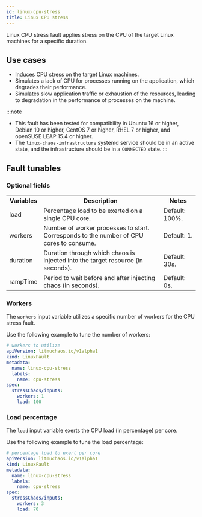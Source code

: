 ```yaml
---
id: linux-cpu-stress
title: Linux CPU stress
---
```

Linux CPU stress fault applies stress on the CPU of the target Linux machines for a specific duration.

## Use cases
- Induces CPU stress on the target Linux machines.
- Simulates a lack of CPU for processes running on the application, which degrades their performance.
- Simulates slow application traffic or exhaustion of the resources, leading to degradation in the performance of processes on the machine.

:::note
- This fault has been tested for compatibility in Ubuntu 16 or higher, Debian 10 or higher, CentOS 7 or higher, RHEL 7 or higher, and openSUSE LEAP 15.4 or higher.
- The `linux-chaos-infrastructure` systemd service should be in an active state, and the infrastructure should be in a `CONNECTED` state.
:::

## Fault tunables
<h3>Optional fields</h3>
<table>
  <tr>
    <th> Variables </th>
    <th> Description </th>
    <th> Notes </th>
  </tr>
  <tr>
    <td> load </td>
    <td> Percentage load to be exerted on a single CPU core. </td>
    <td> Default: 100%. </td>
  </tr>
  <tr>
    <td> workers </td>
    <td> Number of worker processes to start. Corresponds to the number of CPU cores to consume. </td>
    <td> Default: 1. </td>
  </tr>
  <tr>
    <td> duration </td>
    <td> Duration through which chaos is injected into the target resource (in seconds). </td>
    <td> Default: 30s. </td>
  </tr>
  <tr>
    <td> rampTime </td>
    <td> Period to wait before and after injecting chaos (in seconds). </td>
    <td> Default: 0s. </td>
  </tr>
</table>

### Workers

The `workers` input variable utilizes a specific number of workers for the CPU stress fault.

Use the following example to tune the number of workers:

[embedmd]:# (./static/manifests/linux-cpu-stress/workers.yaml yaml)
```yaml
# workers to utilize
apiVersion: litmuchaos.io/v1alpha1
kind: LinuxFault
metadata:
  name: linux-cpu-stress
  labels:
    name: cpu-stress
spec:
  stressChaos/inputs:
    workers: 1
    load: 100
```

### Load percentage

The `load` input variable exerts the CPU load (in percentage) per core.

Use the following example to tune the load percentage:

[embedmd]:# (./static/manifests/linux-cpu-stress/load.yaml yaml)
```yaml
# percentage load to exert per core
apiVersion: litmuchaos.io/v1alpha1
kind: LinuxFault
metadata:
  name: linux-cpu-stress
  labels:
    name: cpu-stress
spec:
  stressChaos/inputs:
    workers: 3
    load: 70
```
